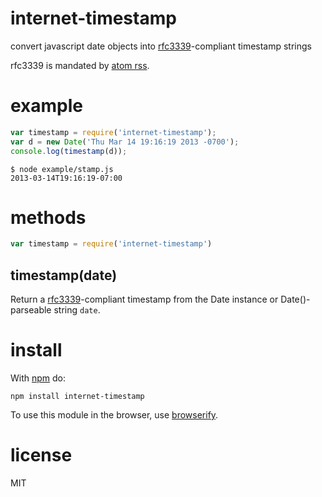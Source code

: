 # internet-timestamp

convert javascript date objects into
[rfc3339](http://www.faqs.org/rfcs/rfc3339.html)-compliant timestamp strings

rfc3339 is mandated by
[atom rss](http://www.atomenabled.org/developers/syndication/).

# example

``` js
var timestamp = require('internet-timestamp');
var d = new Date('Thu Mar 14 19:16:19 2013 -0700');
console.log(timestamp(d));
```
```
$ node example/stamp.js
2013-03-14T19:16:19-07:00
```

# methods

``` js
var timestamp = require('internet-timestamp')
```

## timestamp(date)

Return a
[rfc3339](http://www.faqs.org/rfcs/rfc3339.html)-compliant timestamp from
the Date instance or Date()-parseable string `date`.

# install

With [npm](https://npmjs.org) do:

```
npm install internet-timestamp
```

To use this module in the browser, use [browserify](https://browserify.org).

# license

MIT

